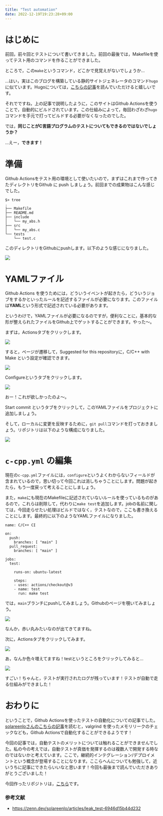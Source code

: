 ```yaml
---
title: "Test automation"
date: 2022-12-19T19:23:28+09:00
---
```


# はじめに
前回，前々回とテストについて書いてきました。前回の最後では，Makefileを使ってテスト用のコマンドを作ることができました。

ところで，この`make`というコマンド，どこかで見覚えがないでしょうか...

...はい，実はこのブログを構築している静的サイトジェネレータのコマンド`hugo`に似ています。Hugoについては，[こちらの記事](https://ntk221.github.io/posts/how_to_build_blog/)を読んでいただけると嬉しいです。

それでですね，上の記事で説明したように，このサイトはGithub Actionsを使うことで，自動的にビルドされています。この仕組みによって，毎回わざわざ`hugo`コマンドを手元で打ってビルドする必要がなくなったのでした。

では，**同じことがC言語プログラムのテストについてもできるのではないでしょうか？**

...えー，**できます！**

# 準備
Github Actionsをテスト用の環境として使いたいので，まずはこれまで作ってきたディレクトリをGithub に push しましょう。前回までの成果物はこんな感じでした。

```
$> tree
.
├── Makefile
├── README.md
├── include
│   └── my_abs.h
├── src
│   └── my_abs.c
└── tests
    └── test.c
```

このディレクトリをGithubにpushします。以下のような感じになりました。

![](/images/%E3%82%B9%E3%82%AF%E3%83%AA%E3%83%BC%E3%83%B3%E3%82%B7%E3%83%A7%E3%83%83%E3%83%88%202022-12-19%2019.55.41.png)

# YAMLファイル
Github Actions を使うためには，どういうイベントが起きたら，どういうジョブをするかといったルールを記述するファイルが必要になります。このファイルは**YAML**という形式で記述されている必要があります。

というわけで，YAMLファイルが必要になるのですが，便利なことに，基本的な形が整えられたファイルをGithub上でゲットすることができます。やった〜。

まずは，Actionsタブをクリックします。

![](/images/%E3%82%B9%E3%82%AF%E3%83%AA%E3%83%BC%E3%83%B3%E3%82%B7%E3%83%A7%E3%83%83%E3%83%88%202022-12-19%2020.03.23.png)


すると，ページが遷移して，Suggested for this repositoryに，C/C++ with Make という設定が確認できます。

![](/images/%E3%82%B9%E3%82%AF%E3%83%AA%E3%83%BC%E3%83%B3%E3%82%B7%E3%83%A7%E3%83%83%E3%83%88%202022-12-19%2020.05.06.png)

Configureというタブをクリックします。

![](/images/%E3%82%B9%E3%82%AF%E3%83%AA%E3%83%BC%E3%83%B3%E3%82%B7%E3%83%A7%E3%83%83%E3%83%88%202022-12-19%2020.06.59.png)

おー！これが欲しかったのよ〜。

Start commit というタブをクリックして，このYAMLファイルをプロジェクトに追加しましょう。

そして，ローカルに変更を反映するために，`git pull`コマンドを打っておきましょう。リポジトリは以下のような構成になりました。

![](/images/%E3%82%B9%E3%82%AF%E3%83%AA%E3%83%BC%E3%83%B3%E3%82%B7%E3%83%A7%E3%83%83%E3%83%88%202022-12-19%2020.17.20.png)

# `c-cpp.yml` の編集
現在の`c-cpp.yml`ファイルには，`configure`というよくわからないフィールドが含まれているので，思い切って今回これは消しちゃうことにします。問題が起きたら，もう一度戻って考えることにしましょう。

また，`make`にも現在のMakefileに記述されていないルールを使っているものがあるので，これらは削除して，代わりに`make test`を追加します。jobの名前に関しては，今回走らせたい処理はビルドではなく，テストなので，ここも書き換えることにします。最終的に以下のようなYAMLファイルになりました。

```
name: C/C++ CI

on:
  push:
    branches: [ "main" ]
  pull_request:
    branches: [ "main" ]

jobs:
  test:

    runs-on: ubuntu-latest

    steps:
    - uses: actions/checkout@v3
    - name: test
      run: make test
```

では，`main`ブランチにpushしてみましょう。Githubのページを覗いてみましょう。

![](/images/%E3%82%B9%E3%82%AF%E3%83%AA%E3%83%BC%E3%83%B3%E3%82%B7%E3%83%A7%E3%83%83%E3%83%88%202022-12-19%2020.32.53.png)

なんか，赤い丸みたいなのが出てきてますね。

次に，Actionsタブをクリックしてみます。

![](/images/%E3%82%B9%E3%82%AF%E3%83%AA%E3%83%BC%E3%83%B3%E3%82%B7%E3%83%A7%E3%83%83%E3%83%88%202022-12-19%2020.34.44.png)

あ，なんか色々増えてますね！testというところをクリックしてみると...

![](/images/%E3%82%B9%E3%82%AF%E3%83%AA%E3%83%BC%E3%83%B3%E3%82%B7%E3%83%A7%E3%83%83%E3%83%88%202022-12-19%2020.36.35.png)

すごい！ちゃんと，テストが実行されたログが残っています！テストが自動で走る仕組みができました！

# おわりに
ということで，Github Actionsを使ったテストの自動化についての記事でした。[solareenloさんのこちらの記事](https://zenn.dev/solareenlo/articles/leak_test-6946d15b44d232)を読むと，valgrind を使ったメモリリークのチェックなども，Github Actionsで自動化することができるようです！

今回の記事では，自動テストのメリットについては触れることができませんでした。私の今の考えでは，自動テストが真価を発揮するのは複数人で開発する時なのではないかと考えています。ここで，継続的インテグレーション/デプロイメントという概念が登場することになります。ここらへんについても勉強して，近いうちに記事にできたらいいなと思います！今回も最後まで読んでいただきありがとうございました！

今回作ったリポジトリは，[こちら](https://github.com/ntk221/test_automation)です。

### **参考文献**

- https://zenn.dev/solareenlo/articles/leak_test-6946d15b44d232